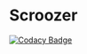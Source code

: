 # Scroozer
[![Codacy Badge](https://api.codacy.com/project/badge/Grade/716372cc0f5b4cca9dc73b23e427c582)](https://www.codacy.com/app/pulkit4tech/Scroozer?utm_source=github.com&utm_medium=referral&utm_content=pulkit4tech/Scroozer&utm_campaign=badger)
